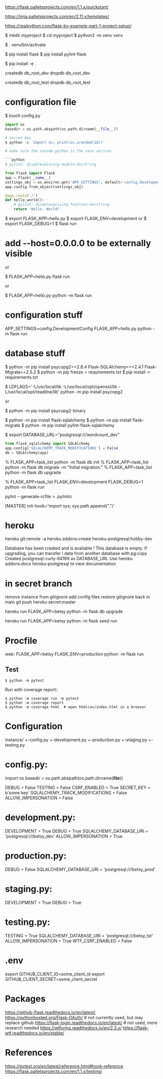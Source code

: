 https://flask.palletsprojects.com/en/1.1.x/quickstart/

https://jinja.palletsprojects.com/en/2.11.x/templates/

https://realpython.com/flask-by-example-part-1-project-setup/

$ mkdir myproject
$ cd myproject
$ python3 -m venv venv

$ . venv/bin/activate

$ pip install flask
$ pip install pylint-flask

$ pip install -e .

createdb db_root_dev
dropdb db_root_dev

createdb db_root_test
dropdb db_root_test


# configuration file

$ touch config.py
```python
import os
basedir = os.path.abspath(os.path.dirname(__file__))

# secret key
$ python -c 'import os; print(os.urandom(16))'

# make sure the vscode python is the venv version

```python
# pylint: disable=missing-module-docstring

from flask import Flask
app = Flask(__name__)
settings_obj = os.environ.get('APP_SETTINGS', default='config.DevelopmentConfig')
app.config.from_object(settings_obj)

@app.route('/')
def hello_world():
    # pylint: disable=missing-function-docstring
    return 'Hello, World!'
```

$ export FLASK_APP=hello.py
$ export FLASK_ENV=development
or
$ export FLASK_DEBUG=1
$ flask run

# add --host=0.0.0.0 to be externally visible

or

$ FLASK_APP=hello.py flask run

or

$ FLASK_APP=hello.py python -m flask run

# configuration stuff

APP_SETTINGS=config.DevelopmentConfig FLASK_APP=hello.py python -m flask run

# database stuff

$ python -m pip install psycopg2==2.8.4 Flask-SQLAlchemy===2.4.1 Flask-Migrate==2.5.2
$ python -m pip freeze > requirements.txt
$ pip install -r requirements.txt


$ LDFLAGS='-L/usr/local/lib -L/usr/local/opt/openssl/lib
-L/usr/local/opt/readline/lib' python -m pip install psycopg2

or

$ python -m pip install psycopg2-binary

$ python -m pip install flask-sqlalchemy
$ python -m pip install flask-migrate
$ python -m pip install pylint-flask-sqlalchemy

$ export DATABASE_URL="postgresql:///wordcount_dev"

```python
from flask_sqlalchemy import SQLAlchemy
app.config['SQLALCHEMY_TRACK_MODIFICATIONS'] = False
db = SQLAlchemy(app)
```

% FLASK_APP=task_list python -m flask db init
% FLASK_APP=task_list python -m flask db migrate -m "Initial migration."
% FLASK_APP=task_list python -m flask db upgrade

% FLASK_APP=task_list FLASK_ENV=development FLASK_DEBUG=1 python -m flask run

pylint --generate-rcfile > .pylintrc

[MASTER]
init-hook='import sys; sys.path.append(".")'

heroku
======
heroku git:remote -a <site-name>
heroku addons:create heroku-postgresql:hobby-dev

Database has been created and is available
 ! This database is empty. If upgrading, you can transfer
 ! data from another database with pg:copy
Created postgresql-curly-84169 as DATABASE_URL
Use heroku addons:docs heroku-postgresql to view documentation

in secret branch
================
remove instance from gitignore
add config files
restore gitignore
back in main
git push heroku secret:master

heroku run FLASK_APP=betsy python -m flask db upgrade

heroku run FLASK_APP=betsy python -m flask seed run

Procfile
==========
web: FLASK_APP=betsy FLASK_ENV=production python -m flask run

Test
----

    $ python -m pytest

Run with coverage report::

    $ python -m coverage run -m pytest
    $ python -m coverage report
    $ python -m coverage html  # open htmlcov/index.html in a browser

Configuration
===============
instance/
 +-config.py
 +-development.py
 +-production.py
 +-staging.py
 +-testing.py

config.py:
============
import os
basedir = os.path.abspath(os.path.dirname(__file__))

DEBUG = False
TESTING = False
CSRF_ENABLED = True
SECRET_KEY = b'some key'
SQLALCHEMY_TRACK_MODIFICATIONS = False
ALLOW_IMPERSONATION = False

development.py:
==================
DEVELOPMENT = True
DEBUG = True
SQLALCHEMY_DATABASE_URI = 'postgresql:///betsy_dev'
ALLOW_IMPERSONATION = True

production.py:
==================
DEBUG = False
SQLALCHEMY_DATABASE_URI = 'postgresql:///betsy_prod'

staging.py:
==================
DEVELOPMENT = True
DEBUG = True

testing.py:
==================
TESTING = True
SQLALCHEMY_DATABASE_URI = 'postgresql:///betsy_tst'
ALLOW_IMPERSONATION = True
WTF_CSRF_ENABLED = False


.env
=============
export GITHUB_CLIENT_ID=some_client_id
export GITHUB_CLIENT_SECRET=some_client_secret


Packages
=============

https://github-flask.readthedocs.io/en/latest/
https://pythonhosted.org/Flask-OAuth/  # not currently used, but may replace github
https://flask-login.readthedocs.io/en/latest/  # not used, more research needed
https://wtforms.readthedocs.io/en/2.3.x/
https://flask-wtf.readthedocs.io/en/stable/

References
=============
https://pytest.org/en/latest/reference.html#hook-reference
https://flask.palletsprojects.com/en/1.1.x/testing/
